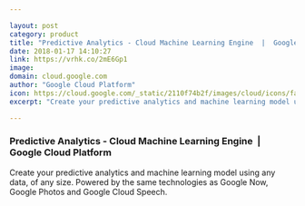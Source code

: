 ```yaml
---

layout: post
category: product
title: "Predictive Analytics - Cloud Machine Learning Engine  |  Google Cloud Platform"
date: 2018-01-17 14:10:27
link: https://vrhk.co/2mE6Gp1
image: 
domain: cloud.google.com
author: "Google Cloud Platform"
icon: https://cloud.google.com/_static/2110f74b2f/images/cloud/icons/favicons/apple-icon.png
excerpt: "Create your predictive analytics and machine learning model using any data, of any size. Powered by the same technologies as Google Now, Google Photos and Google Cloud Speech."

---
```


### Predictive Analytics - Cloud Machine Learning Engine  |  Google Cloud Platform

Create your predictive analytics and machine learning model using any data, of any size. Powered by the same technologies as Google Now, Google Photos and Google Cloud Speech.